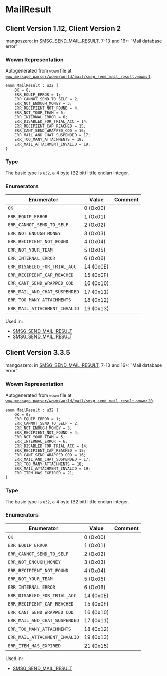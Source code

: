 # MailResult

## Client Version 1.12, Client Version 2

mangoszero: in [SMSG_SEND_MAIL_RESULT](./smsg_send_mail_result.md), 7-13 and 16+: 'Mail database error'

### Wowm Representation

Autogenerated from `wowm` file at [`wow_message_parser/wowm/world/mail/smsg_send_mail_result.wowm:1`](https://github.com/gtker/wow_messages/tree/main/wow_message_parser/wowm/world/mail/smsg_send_mail_result.wowm#L1).

```rust,ignore
enum MailResult : u32 {
    OK = 0;
    ERR_EQUIP_ERROR = 1;
    ERR_CANNOT_SEND_TO_SELF = 2;
    ERR_NOT_ENOUGH_MONEY = 3;
    ERR_RECIPIENT_NOT_FOUND = 4;
    ERR_NOT_YOUR_TEAM = 5;
    ERR_INTERNAL_ERROR = 6;
    ERR_DISABLED_FOR_TRIAL_ACC = 14;
    ERR_RECIPIENT_CAP_REACHED = 15;
    ERR_CANT_SEND_WRAPPED_COD = 16;
    ERR_MAIL_AND_CHAT_SUSPENDED = 17;
    ERR_TOO_MANY_ATTACHMENTS = 18;
    ERR_MAIL_ATTACHMENT_INVALID = 19;
}
```
### Type
The basic type is `u32`, a 4 byte (32 bit) little endian integer.
### Enumerators
| Enumerator | Value  | Comment |
| --------- | -------- | ------- |
| `OK` | 0 (0x00) |  |
| `ERR_EQUIP_ERROR` | 1 (0x01) |  |
| `ERR_CANNOT_SEND_TO_SELF` | 2 (0x02) |  |
| `ERR_NOT_ENOUGH_MONEY` | 3 (0x03) |  |
| `ERR_RECIPIENT_NOT_FOUND` | 4 (0x04) |  |
| `ERR_NOT_YOUR_TEAM` | 5 (0x05) |  |
| `ERR_INTERNAL_ERROR` | 6 (0x06) |  |
| `ERR_DISABLED_FOR_TRIAL_ACC` | 14 (0x0E) |  |
| `ERR_RECIPIENT_CAP_REACHED` | 15 (0x0F) |  |
| `ERR_CANT_SEND_WRAPPED_COD` | 16 (0x10) |  |
| `ERR_MAIL_AND_CHAT_SUSPENDED` | 17 (0x11) |  |
| `ERR_TOO_MANY_ATTACHMENTS` | 18 (0x12) |  |
| `ERR_MAIL_ATTACHMENT_INVALID` | 19 (0x13) |  |

Used in:
* [SMSG_SEND_MAIL_RESULT](smsg_send_mail_result.md)
* [SMSG_SEND_MAIL_RESULT](smsg_send_mail_result.md)

## Client Version 3.3.5

mangoszero: in [SMSG_SEND_MAIL_RESULT](./smsg_send_mail_result.md), 7-13 and 16+: 'Mail database error'

### Wowm Representation

Autogenerated from `wowm` file at [`wow_message_parser/wowm/world/mail/smsg_send_mail_result.wowm:20`](https://github.com/gtker/wow_messages/tree/main/wow_message_parser/wowm/world/mail/smsg_send_mail_result.wowm#L20).

```rust,ignore
enum MailResult : u32 {
    OK = 0;
    ERR_EQUIP_ERROR = 1;
    ERR_CANNOT_SEND_TO_SELF = 2;
    ERR_NOT_ENOUGH_MONEY = 3;
    ERR_RECIPIENT_NOT_FOUND = 4;
    ERR_NOT_YOUR_TEAM = 5;
    ERR_INTERNAL_ERROR = 6;
    ERR_DISABLED_FOR_TRIAL_ACC = 14;
    ERR_RECIPIENT_CAP_REACHED = 15;
    ERR_CANT_SEND_WRAPPED_COD = 16;
    ERR_MAIL_AND_CHAT_SUSPENDED = 17;
    ERR_TOO_MANY_ATTACHMENTS = 18;
    ERR_MAIL_ATTACHMENT_INVALID = 19;
    ERR_ITEM_HAS_EXPIRED = 21;
}
```
### Type
The basic type is `u32`, a 4 byte (32 bit) little endian integer.
### Enumerators
| Enumerator | Value  | Comment |
| --------- | -------- | ------- |
| `OK` | 0 (0x00) |  |
| `ERR_EQUIP_ERROR` | 1 (0x01) |  |
| `ERR_CANNOT_SEND_TO_SELF` | 2 (0x02) |  |
| `ERR_NOT_ENOUGH_MONEY` | 3 (0x03) |  |
| `ERR_RECIPIENT_NOT_FOUND` | 4 (0x04) |  |
| `ERR_NOT_YOUR_TEAM` | 5 (0x05) |  |
| `ERR_INTERNAL_ERROR` | 6 (0x06) |  |
| `ERR_DISABLED_FOR_TRIAL_ACC` | 14 (0x0E) |  |
| `ERR_RECIPIENT_CAP_REACHED` | 15 (0x0F) |  |
| `ERR_CANT_SEND_WRAPPED_COD` | 16 (0x10) |  |
| `ERR_MAIL_AND_CHAT_SUSPENDED` | 17 (0x11) |  |
| `ERR_TOO_MANY_ATTACHMENTS` | 18 (0x12) |  |
| `ERR_MAIL_ATTACHMENT_INVALID` | 19 (0x13) |  |
| `ERR_ITEM_HAS_EXPIRED` | 21 (0x15) |  |

Used in:
* [SMSG_SEND_MAIL_RESULT](smsg_send_mail_result.md)

